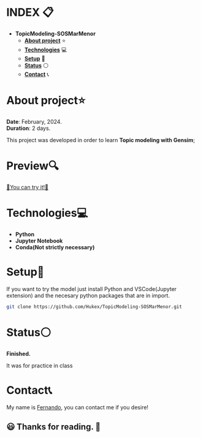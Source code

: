 # INDEX 📋

* **TopicModeling-SOSMarMenor**  
  + [**About project**](#about-project) ⭐
  + [**Technologies**](#technologies) 💻
  + [**Setup**](#setup) 🔧
  + [**Status**](#status) ⚪
  + [**Contact**](#contact) 📞

# About project⭐

**Date**: February, 2024.   
**Duration**: 2 days.

This project was developed in order to learn **Topic modeling with Gensim**; 

# Preview🔍

[💠You can try it!💠](https://github.com/Hukex/TopicModeling-SOSMarMenor/blob/main/TopicModeling-SOSMarMenorFEVM.ipynb)

# Technologies💻

* **Python**
* **Jupyter Notebook**
* **Conda(Not strictly necessary)**

# Setup🔧

If you want to try the model just install Python and VSCode(Jupyter extension) and the necesary python packages that are in import.

``` bash
git clone https://github.com/Hukex/TopicModeling-SOSMarMenor.git
```

# Status⚪

**Finished.**

It was for practice in class

# Contact📞

My name is [Fernando](https://www.linkedin.com/in/fevm/), you can contact me if you desire!

## 😃 Thanks for reading. 👋
